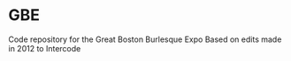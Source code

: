 GBE
===

Code repository for the Great Boston Burlesque Expo
Based on edits made in 2012 to Intercode